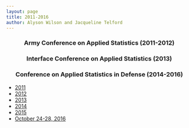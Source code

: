 ```yaml
---
layout: page
title: 2011-2016
author: Alyson Wilson and Jacqueline Telford
---
```

<div align="center"><h3>Army Conference on Applied Statistics (2011-2012)</h3></div>
<div align="center"><h3>Interface Conference on Applied Statistics (2013)</h3></div>
<div align="center"><h3>Conference on Applied Statistics in Defense (2014-2016)</h3></div>

- [2011](https://alysongwilson.github.io/ACAS/DOE7/d11.md)
- [2012](https://alysongwilson.github.io/ACAS/DOE7/d12.md)
- [2013](https://alysongwilson.github.io/ACAS/DOE7/d13.md)
- [2014](https://alysongwilson.github.io/ACAS/DOE7/d14.md)
- [2015](https://alysongwilson.github.io/ACAS/DOE7/d15.md)
- [October 24-28, 2016](https://alysongwilson.github.io/ACAS/DOE7/d16.md)
